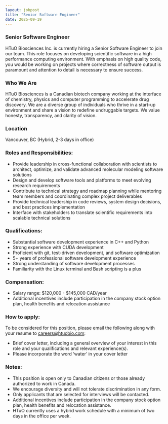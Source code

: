 ```yaml
---
layout: jobpost
title: "Senior Software Engineer"
date: 2025-09-19
---
```


### Senior Software Engineer

HTuO Biosciences Inc. is currently hiring a Senior Software Engineer to join our team. This role focuses on developing scientific software in a high performance computing environment. With emphasis on high quality code, you would be working on projects where correctness of software output is paramount and attention to detail is necessary to ensure success.

### Who We Are

HTuO Biosciences is a Canadian biotech company working at the interface of chemistry, physics and computer programming to accelerate drug discovery. We are a diverse group of individuals who thrive in a start-up environment and share a vision to redefine undruggable targets.  We value honesty, transparency, and clarity of vision.

### Location

Vancouver, BC (Hybrid, 2-3 days in office)

### Roles and Responsibilities:
* Provide leadership in cross-functional collaboration with scientists to architect, optimize, and validate advanced molecular modeling software solutions
* Design and develop software tools and platforms to meet evolving research requirements
* Contribute to technical strategy and roadmap planning while mentoring team members and coordinating complex project deliverables
* Provide technical leadership in code reviews, system design decisions, and best practices implementation
* Interface with stakeholders to translate scientific requirements into scalable technical solutions


### Qualifications:
* Substantial software development experience in C++ and Python
* Strong experience with CUDA development
* Proficient with git, test-driven development, and software optimization
* 5+ years of professional software development experience
* Strong understanding of software development processes
* Familiarity with the Linux terminal and Bash scripting is a plus


### Compensation:
* Salary range: $120,000 - $145,000 CAD/year
* Additional incentives include participation in the company stock option plan, health benefits and relocation assistance


### How to apply:

To be considered for this position, please email the following along with your resume to <careers@htuobio.com>:
- Brief cover letter, including a general overview of your interest in this role and your qualifications and relevant experience(s).
- Please  incorporate the word ‘water’ in your cover letter

### Notes:
* This position is open only to Canadian citizens or those already authorized to work in Canada.
* We encourage diversity and will not tolerate discrimination in any form.
* Only applicants that are selected for interviews will be contacted.
* Additional incentives include participation in the company stock option plan, health benefits and relocation assistance.
* HTuO currently uses a hybrid work schedule with a minimum of two days in the office per week.

